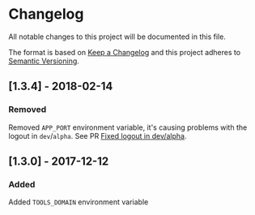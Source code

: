 # Changelog
All notable changes to this project will be documented in this file.

The format is based on [Keep a Changelog](http://keepachangelog.com/en/1.0.0/)
and this project adheres to [Semantic Versioning](http://semver.org/spec/v2.0.0.html).


## [1.3.4] - 2018-02-14
### Removed
Removed `APP_PORT` environment variable, it's causing problems with the
logout in `dev`/`alpha`. See PR [Fixed logout in dev/alpha](https://github.com/ministryofjustice/analytics-platform-control-panel-frontend/pull/131).


## [1.3.0] - 2017-12-12
### Added
Added `TOOLS_DOMAIN` environment variable
